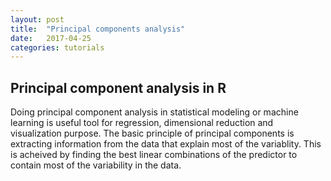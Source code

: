 ```yaml
---
layout: post
title:  "Principal components analysis"
date:   2017-04-25 
categories: tutorials
---
```


## Principal component analysis in R

Doing principal component analysis in statistical modeling or machine learning is useful tool for regression, dimensional reduction and visualization purpose. The basic principle of principal components is extracting information from the data that explain most of the variablity. This is acheived by finding the best linear combinations of the predictor to contain most of the variability in the data.

